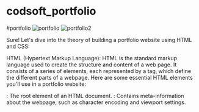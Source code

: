 # codsoft_portfolio
#portfolio
![portfolio](https://github.com/ayushkabdwal1/codsoft_portfolio/assets/139578995/6a2482d2-a698-4170-869d-e72e8c8d591c)
![portfolio2](https://github.com/ayushkabdwal1/codsoft_portfolio/assets/139578995/7ade8ab1-3c50-4319-90d6-787c4b625846)

Sure! Let's dive into the theory of building a portfolio website using HTML and CSS:

HTML (Hypertext Markup Language):
HTML is the standard markup language used to create the structure and content of a web page. It consists of a series of elements, each represented by a tag, which define the different parts of a webpage. Here are some essential HTML elements you'll use in a portfolio website:

<html>: The root element of an HTML document.
<head>: Contains meta-information about the webpage, such as character encoding and viewport settings.
<title>: Sets the title of the webpage, which appears in the browser's title bar or tab.
<body>: Contains the visible content of the webpage, including headings, paragraphs, images, and other elements.
<h1>, <h2>, <h3>: Headings that create a hierarchical structure for your content.
<p>: Represents a paragraph of text.
<a>: Defines a hyperlink, allowing you to link to other web pages or external resources.
<img>: Embeds an image on the webpage.
<ul>, <ol>, <li>: Create unordered and ordered lists with list items, respectively.
<div>: A generic container that helps with structuring and styling your content.
CSS (Cascading Style Sheets):
CSS is a style sheet language used to describe the presentation and layout of HTML documents. It allows you to control the colors, fonts, spacing, and other visual aspects of your portfolio website. CSS works by selecting HTML elements and applying styles to them. Here are some important CSS concepts:

Selectors: CSS selectors target HTML elements based on their tag names, classes, IDs, or attributes.
Properties: CSS properties define the visual aspects of elements, such as color, font-size, margin, padding, etc.
Classes and IDs: Classes and IDs allow you to target specific elements and apply unique or shared styles to them.
Box Model: The box model describes how elements are structured with content, padding, borders, and margins.
Layout: CSS provides several layout techniques, like Flexbox and Grid, to control the positioning and alignment of elements on the page.
Responsive Design: CSS can be used to create responsive websites that adapt to different screen sizes and devices.
Structure of a Portfolio Website:
A typical portfolio website often follows a common structure:

Header: Contains the logo, navigation menu, and possibly a hero image or introduction.
About Me: A section where you introduce yourself, your background, skills, and interests.
Projects: Showcase your work, projects, or case studies with brief descriptions and images or links to more details.
Contact: Provide contact information or a contact form for visitors to reach out to you.
Footer: Includes copyright information and possibly links to your social media profiles.
Responsive Design:
In modern web development, it's crucial to create responsive websites that adapt to different screen sizes and devices. Use CSS media queries and fluid layout techniques to ensure your portfolio looks good on desktops, tablets, and smartphones.

